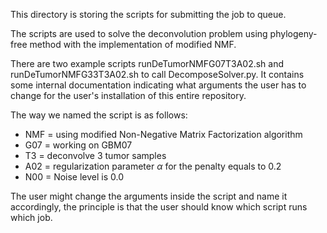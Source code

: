 This directory is storing the scripts for submitting the job to queue.

The scripts are used to solve the deconvolution problem using phylogeny-free method with the implementation of modified NMF.

There are two example scripts runDeTumorNMFG07T3A02.sh and runDeTumorNMFG33T3A02.sh to call DecomposeSolver.py. It contains some internal documentation indicating what arguments the user has to change for the user's installation of this entire repository.

The way we named the script is as follows:
- NMF = using modified Non-Negative Matrix Factorization algorithm
- G07 = working on GBM07
- T3 = deconvolve 3 tumor samples
- A02 = regularization parameter $\alpha$ for the penalty equals to 0.2
- N00 = Noise level is 0.0

The user might change the arguments inside the script and name it accordingly, the principle is that the user should know which script runs which job.
